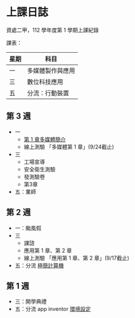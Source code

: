 # 上課日誌

資處二甲，112 學年度第 1 學期上課紀錄

課表：

| 星期 | 科目             |
| ---- | ---------------- |
| 一   | 多媒體製作與應用 |
| 三   | 數位科技應用     |
| 五   | 分流：行動裝置   |

## 第 3 週

- 一
    - [第 1 章多媒體簡介](misc/C371A3_1.md)
    - 線上測驗 「多媒體第 1 章」(9/24截止)
- 三
    - 工場宣導
    - 安全衛生測驗
    - 發測驗卷
    - 第3章
- 五：業師




## 第 2 週

- 一：颱風假
- 三
    - 課諮
    - 應用第 1 章、第 2 章
    - 線上測驗 「應用第 1 章、第 2 章」(9/17截止)
- 五：分流 [極簡計算機](../programming/app_inventor/calculator.md)


## 第 1 週

- 三：開學典禮
- 五：分流 app inventor [環境設定](../programming/app_inventor/env.md)

